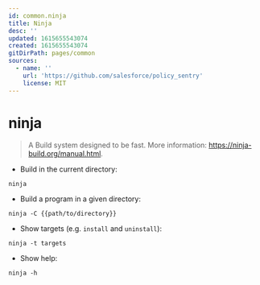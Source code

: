 ```yaml
---
id: common.ninja
title: Ninja
desc: ''
updated: 1615655543074
created: 1615655543074
gitDirPath: pages/common
sources:
  - name: ''
    url: 'https://github.com/salesforce/policy_sentry'
    license: MIT
---
```

# ninja

> A Build system designed to be fast.
> More information: <https://ninja-build.org/manual.html>.

- Build in the current directory:

`ninja`

- Build a program in a given directory:

`ninja -C {{path/to/directory}}`

- Show targets (e.g. `install` and `uninstall`):

`ninja -t targets`

- Show help:

`ninja -h`

